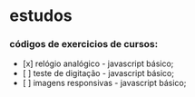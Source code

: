 # estudos

<h3> códigos de exercicios de cursos: </h3>
<ul> 
  <li> [x] relógio analógico - javascript básico; </li>
  <li> [ ] teste de digitação - javascript básico; </li>
  <li> [ ] imagens responsivas - javascript básico; </li>  

  
</ul>
